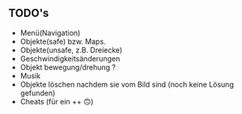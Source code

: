## TODO's
- Menü(Navigation)
- Objekte(safe) bzw. Maps.
- Objekte(unsafe, z.B. Dreiecke)
- Geschwindigkeitsänderungen
- Objekt bewegung/drehung ?
- Musik
- Objekte löschen nachdem sie vom Bild sind (noch keine Lösung gefunden)
- Cheats (für ein ++ 🙃)